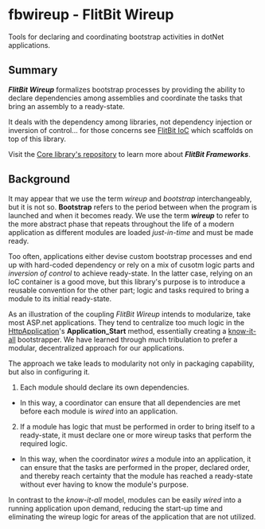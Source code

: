 # fbwireup - FlitBit Wireup

Tools for declaring and coordinating bootstrap activities in dotNet applications.

## Summary
**_FlitBit Wireup_** formalizes bootstrap processes by providing the ability to declare dependencies among assemblies and coordinate the tasks that bring an assembly to a ready-state.

It deals with the dependency among libraries, not dependency injection or inversion of control... for those concerns see [FlitBit IoC](https://github.com/flitbit-org/fbioc) which scaffolds on top of this library.

Visit the [Core library's repository](https://github.com/flitbit-org/fbcore) to learn more about **_FlitBit Frameworks_**.

## Background

It may appear that we use the term _wireup_ and _bootstrap_ interchangeably, but it is not so. **Bootstrap** refers to the period between when the program is launched and when it becomes ready. 
We use the term **_wireup_** to refer to the more abstract phase that repeats throughout the life of a modern application as different modules are loaded _just-in-time_ and must be made ready.

Too often, applications either devise custom bootstrap processes and end up with hard-coded dependency or rely on a mix of cusotm logic parts and _inversion of control_ to achieve ready-state.
In the latter case, relying on an IoC container is a good move, but this library's purpose is to introduce a reusable convention for the other part; logic and tasks required to bring a module to its initial ready-state.

As an illustration of the coupling _FlitBit Wireup_ intends to modularize, take most ASP.net applications. They tend to centralize too much logic in the [HttpApplication](http://msdn.microsoft.com/en-us/library/system.web.httpapplication.aspx)'s **Application_Start** method, essentially creating a [know-it-all](http://en.wikipedia.org/wiki/God_object) bootstrapper.
We have learned through much tribulation to prefer a modular, decentralized approach for our applications.

The approach we take leads to modularity not only in packaging capability, but also in configuring it.

1. Each module should declare its own dependencies.
  * In this way, a coordinator can ensure that all dependencies are met before each module is _wired_ into an application.
2. If a module has logic that must be performed in order to bring itself to a ready-state, it must declare one or more wireup tasks that perform the required logic.
  * In this way, when the coordinator _wires_ a module into an application, it can ensure that the tasks are performed in the proper, declared order, and thereby reach certainty that the module has reached a ready-state without ever having to know the module's purpose.

In contrast to the _know-it-all_ model, modules can be easily _wired_ into a running application upon demand, reducing the start-up time and eliminating the wireup logic for areas of the application that are not utilized.